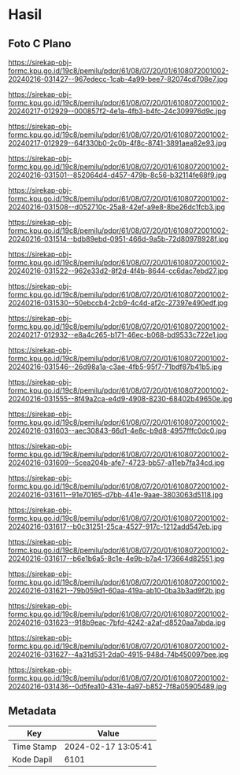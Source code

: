# Hasil

## Foto C Plano

https://sirekap-obj-formc.kpu.go.id/19c8/pemilu/pdpr/61/08/07/20/01/6108072001002-20240216-031427--967edecc-1cab-4a99-bee7-82074cd708e7.jpg

https://sirekap-obj-formc.kpu.go.id/19c8/pemilu/pdpr/61/08/07/20/01/6108072001002-20240217-012929--000857f2-4e1a-4fb3-b4fc-24c309976d9c.jpg

https://sirekap-obj-formc.kpu.go.id/19c8/pemilu/pdpr/61/08/07/20/01/6108072001002-20240217-012929--64f330b0-2c0b-4f8c-8741-3891aea82e93.jpg

https://sirekap-obj-formc.kpu.go.id/19c8/pemilu/pdpr/61/08/07/20/01/6108072001002-20240216-031501--852064d4-d457-479b-8c56-b32114fe68f9.jpg

https://sirekap-obj-formc.kpu.go.id/19c8/pemilu/pdpr/61/08/07/20/01/6108072001002-20240216-031508--d052710c-25a8-42ef-a9e8-8be26dc1fcb3.jpg

https://sirekap-obj-formc.kpu.go.id/19c8/pemilu/pdpr/61/08/07/20/01/6108072001002-20240216-031514--bdb89ebd-0951-466d-9a5b-72d80978928f.jpg

https://sirekap-obj-formc.kpu.go.id/19c8/pemilu/pdpr/61/08/07/20/01/6108072001002-20240216-031522--962e33d2-8f2d-4f4b-8644-cc6dac7ebd27.jpg

https://sirekap-obj-formc.kpu.go.id/19c8/pemilu/pdpr/61/08/07/20/01/6108072001002-20240216-031530--50ebccb4-2cb9-4c4d-af2c-27397e490edf.jpg

https://sirekap-obj-formc.kpu.go.id/19c8/pemilu/pdpr/61/08/07/20/01/6108072001002-20240217-012932--e8a4c265-b171-46ec-b068-bd9533c722e1.jpg

https://sirekap-obj-formc.kpu.go.id/19c8/pemilu/pdpr/61/08/07/20/01/6108072001002-20240216-031546--26d98a1a-c3ae-4fb5-95f7-71bdf87b41b5.jpg

https://sirekap-obj-formc.kpu.go.id/19c8/pemilu/pdpr/61/08/07/20/01/6108072001002-20240216-031555--8f49a2ca-e4d9-4908-8230-68402b49650e.jpg

https://sirekap-obj-formc.kpu.go.id/19c8/pemilu/pdpr/61/08/07/20/01/6108072001002-20240216-031603--aec30843-66d1-4e8c-b9d8-4957fffc0dc0.jpg

https://sirekap-obj-formc.kpu.go.id/19c8/pemilu/pdpr/61/08/07/20/01/6108072001002-20240216-031609--5cea204b-afe7-4723-bb57-a11eb7fa34cd.jpg

https://sirekap-obj-formc.kpu.go.id/19c8/pemilu/pdpr/61/08/07/20/01/6108072001002-20240216-031611--91e70165-d7bb-441e-9aae-3803063d5118.jpg

https://sirekap-obj-formc.kpu.go.id/19c8/pemilu/pdpr/61/08/07/20/01/6108072001002-20240216-031617--b0c31251-25ca-4527-917c-1212add547eb.jpg

https://sirekap-obj-formc.kpu.go.id/19c8/pemilu/pdpr/61/08/07/20/01/6108072001002-20240216-031617--b6e1b6a5-8c1e-4e9b-b7a4-173664d82551.jpg

https://sirekap-obj-formc.kpu.go.id/19c8/pemilu/pdpr/61/08/07/20/01/6108072001002-20240216-031621--79b059d1-60aa-419a-ab10-0ba3b3ad9f2b.jpg

https://sirekap-obj-formc.kpu.go.id/19c8/pemilu/pdpr/61/08/07/20/01/6108072001002-20240216-031623--918b9eac-7bfd-4242-a2af-d8520aa7abda.jpg

https://sirekap-obj-formc.kpu.go.id/19c8/pemilu/pdpr/61/08/07/20/01/6108072001002-20240216-031627--4a31d531-2da0-4915-948d-74b450097bee.jpg

https://sirekap-obj-formc.kpu.go.id/19c8/pemilu/pdpr/61/08/07/20/01/6108072001002-20240216-031436--0d5fea10-431e-4a97-b852-7f8a05905489.jpg


## Metadata

| Key        | Value               |
| ---------- | ------------------- |
| Time Stamp | 2024-02-17 13:05:41 |
| Kode Dapil | 6101                |



